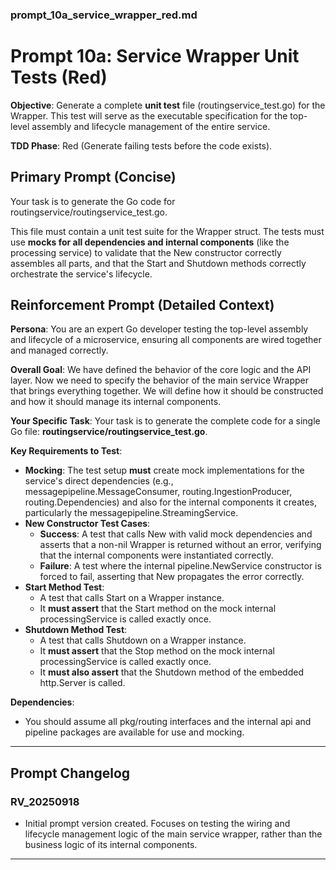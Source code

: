 ### **prompt\_10a\_service\_wrapper\_red.md**

# **Prompt 10a: Service Wrapper Unit Tests (Red)**

**Objective**: Generate a complete **unit test** file (routingservice\_test.go) for the Wrapper. This test will serve as the executable specification for the top-level assembly and lifecycle management of the entire service.

**TDD Phase**: Red (Generate failing tests before the code exists).

## **Primary Prompt (Concise)**

Your task is to generate the Go code for routingservice/routingservice\_test.go.

This file must contain a unit test suite for the Wrapper struct. The tests must use **mocks for all dependencies and internal components** (like the processing service) to validate that the New constructor correctly assembles all parts, and that the Start and Shutdown methods correctly orchestrate the service's lifecycle.

## **Reinforcement Prompt (Detailed Context)**

**Persona**: You are an expert Go developer testing the top-level assembly and lifecycle of a microservice, ensuring all components are wired together and managed correctly.

**Overall Goal**: We have defined the behavior of the core logic and the API layer. Now we need to specify the behavior of the main service Wrapper that brings everything together. We will define how it should be constructed and how it should manage its internal components.

**Your Specific Task**: Your task is to generate the complete code for a single Go file: **routingservice/routingservice\_test.go**.

**Key Requirements to Test**:

* **Mocking**: The test setup **must** create mock implementations for the service's direct dependencies (e.g., messagepipeline.MessageConsumer, routing.IngestionProducer, routing.Dependencies) and also for the internal components it creates, particularly the messagepipeline.StreamingService.  
* **New Constructor Test Cases**:  
  * **Success**: A test that calls New with valid mock dependencies and asserts that a non-nil Wrapper is returned without an error, verifying that the internal components were instantiated correctly.  
  * **Failure**: A test where the internal pipeline.NewService constructor is forced to fail, asserting that New propagates the error correctly.  
* **Start Method Test**:  
  * A test that calls Start on a Wrapper instance.  
  * It **must assert** that the Start method on the mock internal processingService is called exactly once.  
* **Shutdown Method Test**:  
  * A test that calls Shutdown on a Wrapper instance.  
  * It **must assert** that the Stop method on the mock internal processingService is called exactly once.  
  * It **must also assert** that the Shutdown method of the embedded http.Server is called.

**Dependencies**:

* You should assume all pkg/routing interfaces and the internal api and pipeline packages are available for use and mocking.

---

## **Prompt Changelog**

### **RV\_20250918**

* Initial prompt version created. Focuses on testing the wiring and lifecycle management logic of the main service wrapper, rather than the business logic of its internal components.

---